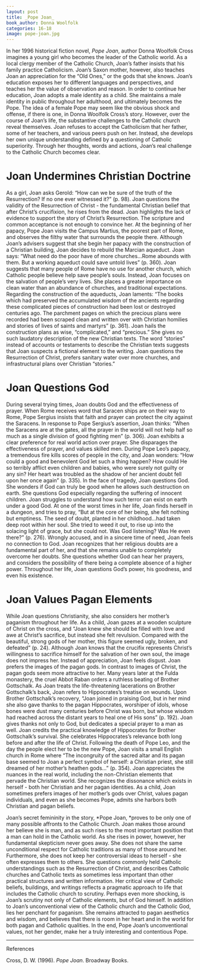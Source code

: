 ```yaml
---
layout: post
title: _Pope Joan_
book_author: Donna Woolfolk
categories: 16-18
image: pope-joan.jpg
---
```


In her 1996 historical fiction novel, *Pope Joan*, author Donna Woolfolk Cross
imagines a young girl who becomes the leader of the Catholic world. As a local
clergy member of the Catholic Church, Joan’s father insists that his family
practice Catholicism. Joan’s Saxon mother, however, also teaches Joan an
appreciation for the “Old Ones,” or the gods that she knows. Joan’s education
exposes her to different languages and perspectives, and teaches her the value
of observation and reason. In order to continue her education, Joan adopts a
male identity as a child. She maintains a male identity in public throughout her
adulthood, and ultimately becomes the Pope. The idea of a female Pope may seem
like the obvious shock and offense, if there is one, in Donna Woolfolk Cross’s
story. However, over the course of Joan’s life, the substantive challenges to
the Catholic church reveal themselves. Joan refuses to accept the Catholicism
that her father, some of her teachers, and various peers push on her. Instead,
she develops her own unique understanding defined by a questioning of Catholic
superiority. Through her thoughts, words and actions, Joan’s real challenge to
the Catholic Church becomes clear.

# Joan Undermines Christian Doctrine

As a girl, Joan asks Gerold: “How can we be sure of the truth of the
Resurrection? If no one ever witnessed it?” (p. 98). Joan questions the validity
of the Resurrection of Christ - the fundamental Christian belief that after
Christ’s crucifixion, he rises from the dead. Joan highlights the lack of
evidence to support the story of Christ’s Resurrection. The scripture and common
acceptance is not enough to convince her. At the beginning of her papacy, Pope
Joan visits the Campus Martius, the poorest part of Rome, and observes the
filthy water that surrounds the people there. Although Joan’s advisers suggest
that she begin her papacy with the construction of a Christian building, Joan
decides to rebuild the Marcian aqueduct. Joan says: “What need do the poor have
of more churches…Rome abounds with them. But a working aqueduct could save
untold lives” (p. 360). Joan suggests that many people of Rome have no use for
another church, which Catholic people believe help save people’s souls. Instead,
Joan focuses on the salvation of people’s very lives. She places a greater
importance on clean water than an abundance of churches, and traditional
expectations. Regarding the construction of the aqueducts, Joan laments: “The
books which had preserved the accumulated wisdom of the ancients regarding these
complicated pieces of construction had been lost or destroyed centuries ago. The
parchment pages on which the precious plans were recorded had been scraped clean
and written over with Christian homilies and stories of lives of saints and
martyrs” (p. 361). Joan hails the construction plans as wise, “complicated,” and
“precious.” She gives no such laudatory description of the new Christian texts.
The word “stories” instead of accounts or testaments to describe the Christian
texts suggests that Joan suspects a fictional element to the writing. Joan
questions the Resurrection of Christ, prefers sanitary water over more churches,
and infrastructural plans over Christian “stories.”

# Joan Questions God

During several trying times, Joan doubts God and the effectiveness of prayer.
When Rome receives word that Saracen ships are on their way to Rome, Pope
Sergius insists that faith and prayer can protect the city against the Saracens.
In response to Pope Sergius’s assertion, Joan thinks: “When the Saracens are at
the gates, all the prayer in the world will not help half so much as a single
division of good fighting men” (p. 306). Joan exhibits a clear preference for
real world action over prayer. She disparages the effectiveness of prayer, and
values skilled men. During Pope Leo’s papacy, a tremendous fire kills scores of
people in the city, and Joan wonders: “How could a good and benevolent God let
such a thing happen? How could He so terribly afflict even children and babies,
who were surely not guilty or any sin? Her heart was troubled as the shadow of
her ancient doubt fell upon her once again” (p. 335). In the face of tragedy,
Joan questions God. She wonders if God can truly be good when he allows such
destruction on earth. She questions God especially regarding the suffering of
innocent children. Joan struggles to understand how such terror can exist on
earth under a good God. At one of the worst times in her life, Joan finds
herself in a dungeon, and tries to pray, “But at the core of her being, she felt
nothing but emptiness. The seed of doubt, planted in her childhood…had taken
deep root within her soul. She tried to weed it out, to rise up into the
solacing light of grace, but she could not. Was God listening? Was He even
there?” (p. 276). Wrongly accused, and in a sincere time of need, Joan feels no
connection to God. Joan recognizes that her religious doubts are a fundamental
part of her, and that she remains unable to completely overcome her doubts. She
questions whether God can hear her prayers, and considers the possibility of
there being a complete absence of a higher power. Throughout her life, Joan
questions God’s power, his goodness, and even his existence.

# Joan Values Pagan Elements

While Joan questions Christianity, she also considers her mother’s paganism
throughout her life. As a child, Joan gazes at a wooden sculpture of Christ on
the cross, and “Joan knew she should be filled with love and awe at Christ’s
sacrifice, but instead she felt revulsion. Compared with the beautiful, strong
gods of her mother, this figure seemed ugly, broken, and defeated” (p. 24).
Although Joan knows that the crucifix represents Christ’s willingness to
sacrifice himself for the salvation of her own soul, the image does not impress
her. Instead of appreciation, Joan feels disgust. Joan prefers the images of the
pagan gods. In contrast to images of Christ, the pagan gods seem more attractive
to her. Many years later at the Fulda monastery, the cruel Abbot Raban orders a
ruthless beating of Brother Gottschalk. As Joan treats the life-threatening
lacerations on Brother Gottschalk’s back, Joan refers to Hippocrates’s treatise
on wounds. Upon Brother Gottschalk’s recovery, “Joan joined in praising God, but
in her mind she also gave thanks to the pagan Hippocrates, worshiper of idols,
whose bones were dust many centuries before Christ was born, but whose wisdom
had reached across the distant years to heal one of His sons” (p. 192). Joan
gives thanks not only to God, but dedicates a special prayer to a man as well.
Joan credits the practical knowledge of Hippocrates for Brother Gottschalk’s
survival. She celebrates Hippocrates’s relevance both long before and after the
life of Christ. Following the death of Pope Leo, and the day the people elect
her to be the new Pope, Joan visits a small English church in Rome where “The
incongruity of the sacred altar and its pagan base seemed to Joan a perfect
symbol of herself: a Christian priest, she still dreamed of her mother’s heathen
gods…” (p. 354). Joan appreciates the nuances in the real world, including the
non-Christian elements that pervade the Christian world. She recognizes the
dissonance which exists in herself - both her Christian and her pagan
identities. As a child, Joan sometimes prefers images of her mother’s gods over
Christ, values pagan individuals, and even as she becomes Pope, admits she
harbors both Christian and pagan beliefs.

Joan’s secret femininity in the story, *Pope Joan, *proves to be only one of
many possible affronts to the Catholic Church. Joan makes those around her
believe she is man, and as such rises to the most important position that a man
can hold in the Catholic world. As she rises in power, however, her fundamental
skepticism never goes away. She does not share the same unconditional respect
for Catholic traditions as many of those around her. Furthermore, she does not
keep her controversial ideas to herself - she often expresses them to others.
She questions commonly held Catholic understandings such as the Resurrection of
Christ, and describes Catholic churches and Catholic texts as sometimes less
important than other practical structures and written information. Her critical
view of Catholic beliefs, buildings, and writings reflects a pragmatic approach
to life that includes the Catholic church to scrutiny. Perhaps even more
shocking, is Joan’s scrutiny not only of Catholic elements, but of God himself.
In addition to Joan’s unconventional view of the Catholic church and the
Catholic God, lies her penchant for paganism. She remains attracted to pagan
aesthetics and wisdom, and believes that there is room in her heart and in the
world for both pagan and Catholic qualities. In the end, Pope Joan’s
unconventional values, not her gender, make her a truly interesting and
contentious Pope.

---
References

Cross, D. W. (1996). *Pope Joan*. Broadway Books.

